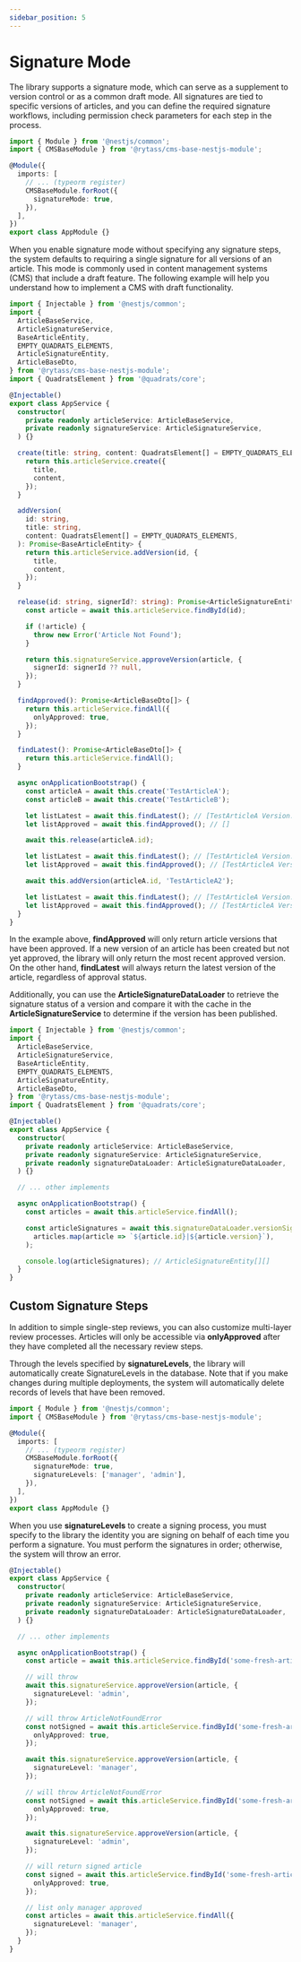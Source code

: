 ```yaml
---
sidebar_position: 5
---
```


# Signature Mode

The library supports a signature mode, which can serve as a supplement to version control or as a common draft mode. All signatures are tied to specific versions of articles, and you can define the required signature workflows, including permission check parameters for each step in the process.

```typescript title="src/app.module.ts"
import { Module } from '@nestjs/common';
import { CMSBaseModule } from '@rytass/cms-base-nestjs-module';

@Module({
  imports: [
    // ... (typeorm register)
    CMSBaseModule.forRoot({
      signatureMode: true,
    }),
  ],
})
export class AppModule {}
```

When you enable signature mode without specifying any signature steps, the system defaults to requiring a single signature for all versions of an article. This mode is commonly used in content management systems (CMS) that include a draft feature. The following example will help you understand how to implement a CMS with draft functionality.

```typescript title="src/app.service.ts"
import { Injectable } from '@nestjs/common';
import {
  ArticleBaseService,
  ArticleSignatureService,
  BaseArticleEntity,
  EMPTY_QUADRATS_ELEMENTS,
  ArticleSignatureEntity,
  ArticleBaseDto,
} from '@rytass/cms-base-nestjs-module';
import { QuadratsElement } from '@quadrats/core';

@Injectable()
export class AppService {
  constructor(
    private readonly articleService: ArticleBaseService,
    private readonly signatureService: ArticleSignatureService,
  ) {}

  create(title: string, content: QuadratsElement[] = EMPTY_QUADRATS_ELEMENTS): Promise<BaseArticleEntity> {
    return this.articleService.create({
      title,
      content,
    });
  }

  addVersion(
    id: string,
    title: string,
    content: QuadratsElement[] = EMPTY_QUADRATS_ELEMENTS,
  ): Promise<BaseArticleEntity> {
    return this.articleService.addVersion(id, {
      title,
      content,
    });
  }

  release(id: string, signerId?: string): Promise<ArticleSignatureEntity> {
    const article = await this.articleService.findById(id);

    if (!article) {
      throw new Error('Article Not Found');
    }

    return this.signatureService.approveVersion(article, {
      signerId: signerId ?? null,
    });
  }

  findApproved(): Promise<ArticleBaseDto[]> {
    return this.articleService.findAll({
      onlyApproved: true,
    });
  }

  findLatest(): Promise<ArticleBaseDto[]> {
    return this.articleService.findAll();
  }

  async onApplicationBootstrap() {
    const articleA = await this.create('TestArticleA');
    const articleB = await this.create('TestArticleB');

    let listLatest = await this.findLatest(); // [TestArticleA Version: 0, TestArticleB Version: 0]
    let listApproved = await this.findApproved(); // []

    await this.release(articleA.id);

    let listLatest = await this.findLatest(); // [TestArticleA Version: 0, TestArticleB Version: 0]
    let listApproved = await this.findApproved(); // [TestArticleA Version: 0]

    await this.addVersion(articleA.id, 'TestArticleA2');

    let listLatest = await this.findLatest(); // [TestArticleA Version: 1, TestArticleB Version: 0]
    let listApproved = await this.findApproved(); // [TestArticleA Version: 0]
  }
}
```

In the example above, **findApproved** will only return article versions that have been approved. If a new version of an article has been created but not yet approved, the library will only return the most recent approved version. On the other hand, **findLatest** will always return the latest version of the article, regardless of approval status.

Additionally, you can use the **ArticleSignatureDataLoader** to retrieve the signature status of a version and compare it with the cache in the **ArticleSignatureService** to determine if the version has been published.

```typescript title="src/app.service.ts"
import { Injectable } from '@nestjs/common';
import {
  ArticleBaseService,
  ArticleSignatureService,
  BaseArticleEntity,
  EMPTY_QUADRATS_ELEMENTS,
  ArticleSignatureEntity,
  ArticleBaseDto,
} from '@rytass/cms-base-nestjs-module';
import { QuadratsElement } from '@quadrats/core';

@Injectable()
export class AppService {
  constructor(
    private readonly articleService: ArticleBaseService,
    private readonly signatureService: ArticleSignatureService,
    private readonly signatureDataLoader: ArticleSignatureDataLoader,
  ) {}

  // ... other implements

  async onApplicationBootstrap() {
    const articles = await this.articleService.findAll();

    const articleSignatures = await this.signatureDataLoader.versionSignaturesLoader.loadMany(
      articles.map(article => `${article.id}|${article.version}`),
    );

    console.log(articleSignatures); // ArticleSignatureEntity[][]
  }
}
```

## Custom Signature Steps

In addition to simple single-step reviews, you can also customize multi-layer review processes. Articles will only be accessible via **onlyApproved** after they have completed all the necessary review steps.

Through the levels specified by **signatureLevels**, the library will automatically create SignatureLevels in the database. Note that if you make changes during multiple deployments, the system will automatically delete records of levels that have been removed.

```typescript title="src/app.module.ts"
import { Module } from '@nestjs/common';
import { CMSBaseModule } from '@rytass/cms-base-nestjs-module';

@Module({
  imports: [
    // ... (typeorm register)
    CMSBaseModule.forRoot({
      signatureMode: true,
      signatureLevels: ['manager', 'admin'],
    }),
  ],
})
export class AppModule {}
```

When you use **signatureLevels** to create a signing process, you must specify to the library the identity you are signing on behalf of each time you perform a signature.
You must perform the signatures in order; otherwise, the system will throw an error.

```typescript title="src/app.service.ts"
@Injectable()
export class AppService {
  constructor(
    private readonly articleService: ArticleBaseService,
    private readonly signatureService: ArticleSignatureService,
    private readonly signatureDataLoader: ArticleSignatureDataLoader,
  ) {}

  // ... other implements

  async onApplicationBootstrap() {
    const article = await this.articleService.findById('some-fresh-article-id');

    // will throw
    await this.signatureService.approveVersion(article, {
      signatureLevel: 'admin',
    });

    // will throw ArticleNotFoundError
    const notSigned = await this.articleService.findById('some-fresh-article-id', {
      onlyApproved: true,
    });

    await this.signatureService.approveVersion(article, {
      signatureLevel: 'manager',
    });

    // will throw ArticleNotFoundError
    const notSigned = await this.articleService.findById('some-fresh-article-id', {
      onlyApproved: true,
    });

    await this.signatureService.approveVersion(article, {
      signatureLevel: 'admin',
    });

    // will return signed article
    const signed = await this.articleService.findById('some-fresh-article-id', {
      onlyApproved: true,
    });

    // list only manager approved
    const articles = await this.articleService.findAll({
      signatureLevel: 'manager',
    });
  }
}
```
